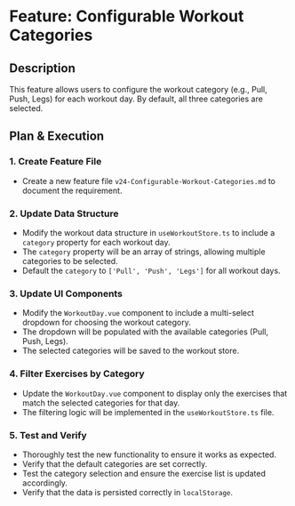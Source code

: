 # Feature: Configurable Workout Categories

## Description

This feature allows users to configure the workout category (e.g., Pull, Push, Legs) for each workout day. By default, all three categories are selected.

## Plan & Execution

### 1. Create Feature File

- Create a new feature file `v24-Configurable-Workout-Categories.md` to document the requirement.

### 2. Update Data Structure

- Modify the workout data structure in `useWorkoutStore.ts` to include a `category` property for each workout day.
- The `category` property will be an array of strings, allowing multiple categories to be selected.
- Default the `category` to `['Pull', 'Push', 'Legs']` for all workout days.

### 3. Update UI Components

- Modify the `WorkoutDay.vue` component to include a multi-select dropdown for choosing the workout category.
- The dropdown will be populated with the available categories (Pull, Push, Legs).
- The selected categories will be saved to the workout store.

### 4. Filter Exercises by Category

- Update the `WorkoutDay.vue` component to display only the exercises that match the selected categories for that day.
- The filtering logic will be implemented in the `useWorkoutStore.ts` file.

### 5. Test and Verify

- Thoroughly test the new functionality to ensure it works as expected.
- Verify that the default categories are set correctly.
- Test the category selection and ensure the exercise list is updated accordingly.
- Verify that the data is persisted correctly in `localStorage`.
